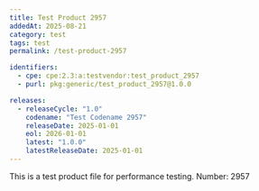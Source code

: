 ```yaml
---
title: Test Product 2957
addedAt: 2025-08-21
category: test
tags: test
permalink: /test-product-2957

identifiers:
  - cpe: cpe:2.3:a:testvendor:test_product_2957
  - purl: pkg:generic/test_product_2957@1.0.0

releases:
  - releaseCycle: "1.0"
    codename: "Test Codename 2957"
    releaseDate: 2025-01-01
    eol: 2026-01-01
    latest: "1.0.0"
    latestReleaseDate: 2025-01-01
---
```


This is a test product file for performance testing. Number: 2957
